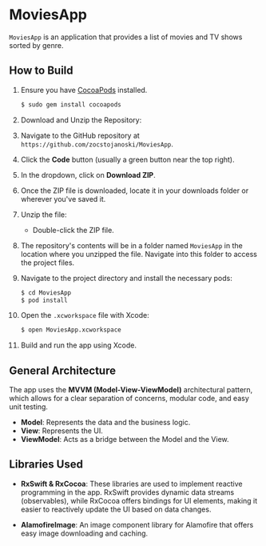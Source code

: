 # MoviesApp

`MoviesApp` is an application that provides a list of movies and TV shows sorted by genre.

## How to Build

1. Ensure you have [CocoaPods](https://cocoapods.org/) installed.
   
   ```bash
   $ sudo gem install cocoapods
   ```

2. Download and Unzip the Repository:

1. Navigate to the GitHub repository at `https://github.com/zocstojanoski/MoviesApp`.
2. Click the **Code** button (usually a green button near the top right).
3. In the dropdown, click on **Download ZIP**.
4. Once the ZIP file is downloaded, locate it in your downloads folder or wherever you've saved it.
5. Unzip the file:
   - Double-click the ZIP file.

6. The repository's contents will be in a folder named `MoviesApp` in the location where you unzipped the file. Navigate into this folder to access the project files.

3. Navigate to the project directory and install the necessary pods:
   
   ```bash
   $ cd MoviesApp
   $ pod install
   ```

4. Open the `.xcworkspace` file with Xcode:
   
   ```bash
   $ open MoviesApp.xcworkspace
   ```

5. Build and run the app using Xcode.

## General Architecture

The app uses the **MVVM (Model-View-ViewModel)** architectural pattern, which allows for a clear separation of concerns, modular code, and easy unit testing.

- **Model**: Represents the data and the business logic.
- **View**: Represents the UI.
- **ViewModel**: Acts as a bridge between the Model and the View.

## Libraries Used

- **RxSwift & RxCocoa**: These libraries are used to implement reactive programming in the app. RxSwift provides dynamic data streams (observables), while RxCocoa offers bindings for UI elements, making it easier to reactively update the UI based on data changes.


- **AlamofireImage**: An image component library for Alamofire that offers easy image downloading and caching.
